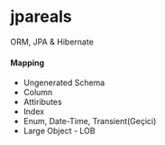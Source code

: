 # jpareals

ORM, JPA & Hibernate
<br/>
<h4>Mapping </h4>
<ul>
  <li>Ungenerated Schema</li>
  <li>Column </li>
  <li>Attiributes </li>
  <li>Index </li>
  <li>Enum, Date-Time, Transient(Geçici) </li>
 <li> Large Object - LOB </li>
</ul>
